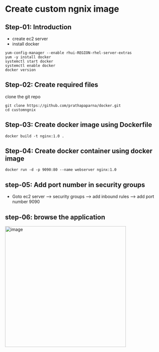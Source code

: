 # Create custom ngnix image

## Step-01: Introduction
- create ec2 server
- install docker
   
```
yum-config-manager --enable rhui-REGION-rhel-server-extras
yum -y install docker 
systemctl start docker
systemctl enable docker
docker version
```
## Step-02: Create required files
clone the git repo
```
git clone https://github.com/prathapaparna/docker.git
cd customngnix
```
## Step-03: Create docker image using Dockerfile

```
docker build -t nginx:1.0 .
```
## Step-04: Create docker container using docker image
```
docker run -d -p 9090:80 --name webserver nginx:1.0 
```
## step-05: Add port number in security groups
- Goto ec2 server --> security groups --> add inbound rules --> add port number 9090

## step-06: browse the application
<img width="396" alt="image" src="https://user-images.githubusercontent.com/99127429/209327173-5b96259b-57eb-4b44-b1d1-f0b462e12585.png">

